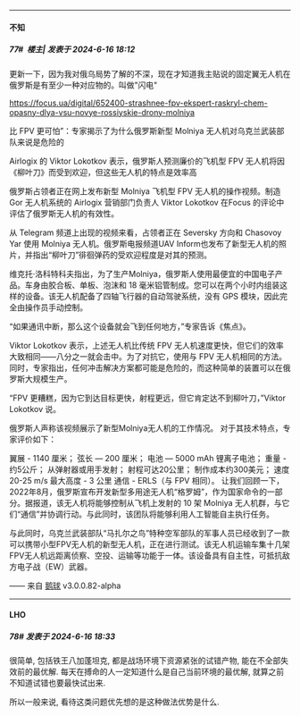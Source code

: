 ﻿
*****

####  不知  
##### 77#         楼主| 发表于 2024-6-16 18:12

更新一下，因为我对俄乌局势了解的不深，现在才知道我主贴说的固定翼无人机在俄罗斯是有至少一种对应物的。叫做"闪电"

https://focus.ua/digital/652400-strashnee-fpv-ekspert-raskryl-chem-opasny-dlya-vsu-novye-rossiyskie-drony-molniya

比 FPV 更可怕”：专家揭示了为什么俄罗斯新型 Molniya 无人机对乌克兰武装部队来说是危险的

Airlogix 的 Viktor Lokotkov 表示，俄罗斯人预测廉价的飞机型 FPV 无人机将因《柳叶刀》而受到欢迎，但这些无人机的特点是效率高

俄罗斯占领者正在网上发布新型 Molniya 飞机型 FPV 无人机的操作视频。制造 Gor 无人机系统的 Airlogix 营销部门负责人 Viktor Lokotkov 在Focus 的评论中评估了俄罗斯无人机的有效性。

从 Telegram 频道上出现的视频来看，占领者正在 Seversky 方向和 Chasovoy Yar 使用 Molniya 无人机。俄罗斯电报频道UAV Inform也发布了新型无人机的照片，并指出“柳叶刀”徘徊弹药的受欢迎程度是对其的预测。

维克托·洛科特科夫指出，为了生产Molniya，俄罗斯人使用最便宜的中国电子产品。车身由胶合板、单板、泡沫和 18 毫米铝管制成。您可以在两个小时内组装这样的设备。该无人机配备了四轴飞行器的自动驾驶系统，没有 GPS 模块，因此完全由操作员手动控制。

“如果通讯中断，那么这个设备就会飞到任何地方，”专家告诉《焦点》。

Viktor Lokotkov 表示，上述无人机比传统 FPV 无人机速度更快，但它们的效率大致相同——八分之一就会击中。为了对抗它，使用与 FPV 无人机相同的方法。同时，专家指出，任何冲击解决方案都可能是危险的，而这种简单的装置可以在俄罗斯大规模生产。

“FPV 更糟糕，因为它到达目标更快，射程更远，但它肯定达不到柳叶刀，”Viktor Lokotkov 说。

俄罗斯人声称该视频展示了新型Molniya无人机的工作情况。
对于其技术特点，专家评价如下：

翼展 - 1140 厘米；
弦长 — 200 厘米；
电池 — 5000 mAh 锂离子电池；
重量 - 约5公斤；
从弹射器或用手发射；
射程可达20公里；
制作成本约300美元；
速度 20-25 m/s
最大高度 - 3 公里
通信 - ERLS（与 FPV 相同）。
让我们回顾一下，2022年8月，俄罗斯宣布开发新型多用途无人机“格罗姆”，作为国家命令的一部分。据报道，该无人机将能够控制从飞机上发射的 10 架 Molniya 无人机群，与它们“通信”并协调行动。与此同时，该团队将能够利用人工智能自主执行任务。

与此同时，乌克兰武装部队“马扎尔之鸟”特种空军部队的军事人员已经收到了一款可以携带小型FPV无人机的新型无人机，正在进行测试。该无人机运输车集十几架FPV无人机远距离侦察、空投、运输等功能于一体。该设备具有自主性，可抵抗敌方电子战（EW）武器。

—— 来自 [鹅球](https://www.pgyer.com/xfPejhuq) v3.0.0.82-alpha


*****

####  LHO  
##### 78#       发表于 2024-6-16 18:33

很简单, 包括铁王八加蓬坦克, 都是战场环境下资源紧张的试错产物, 能在不全部失效前的最优解. 每天在搏命的人一定知道什么是自己当前环境的最优解, 就算之前不知道试错也要最快试出来.

所以一般来说, 看待这类问题优先想的是这种做法优势是什么.

